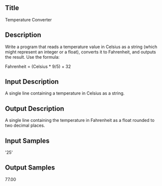 ## Title
Temperature Converter

## Description
Write a program that reads a temperature value in Celsius as a string (which might represent an integer or a float), converts it to Fahrenheit, and outputs the result. Use the formula:

Fahrenheit = (Celsius * 9/5) + 32

## Input Description
A single line containing a temperature in Celsius as a string.

## Output Description
A single line containing the temperature in Fahrenheit as a float rounded to two decimal places.


## Input Samples
'25'


## Output Samples
77.00

